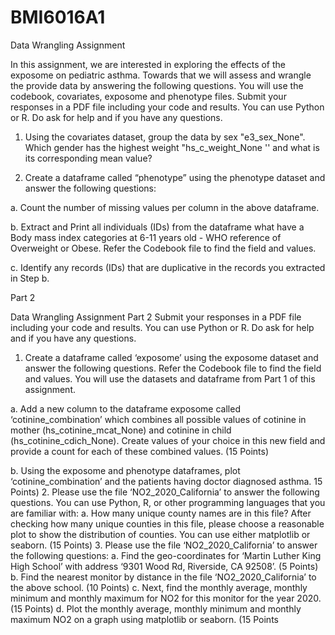 # BMI6016A1

Data Wrangling Assignment

In this assignment, we are interested in exploring the effects of the exposome on pediatric
asthma. Towards that we will assess and wrangle the provide data by answering the following
questions. You will use the codebook, covariates, exposome and phenotype files. Submit your
responses in a PDF file including your code and results. You can use Python or R. Do ask for
help and if you have any questions.

1. Using the covariates dataset, group the data by sex "e3_sex_None". Which
gender has the highest weight "hs_c_weight_None '' and what is its
corresponding mean value?

2. Create a dataframe called “phenotype” using the phenotype dataset and answer the
following questions:

a. Count the number of missing values per column in the above dataframe.

b. Extract and Print all individuals (IDs) from the dataframe what have a Body
mass index categories at 6-11 years old - WHO reference of Overweight or 
Obese. Refer the Codebook file to find the field and values.

c. Identify any records (IDs) that are duplicative in the records you extracted in
Step b.

Part 2

Data Wrangling Assignment Part 2
Submit your responses in a PDF file including your code and results. You can use Python or R. 
Do ask for help and if you have any questions.

1. Create a dataframe called ‘exposome’ using the exposome dataset and answer the
following questions. Refer the Codebook file to find the field and values. You will 
use the datasets and dataframe from Part 1 of this assignment.

a. Add a new column to the dataframe exposome called ‘cotinine_combination’
which combines all possible values of cotinine in mother
(hs_cotinine_mcat_None) and cotinine in child (hs_cotinine_cdich_None). Create
values of your choice in this new field and provide a count for each of these
combined values. (15 Points)

b. Using the exposome and phenotype dataframes, plot ‘cotinine_combination’
and the patients having doctor diagnosed asthma. 15 Points)
2. Please use the file ‘NO2_2020_California’ to answer the following questions. You can 
use Python, R, or other programming languages that you are familiar with:
a. How many unique county names are in this file? After checking how many 
unique counties in this file, please choose a reasonable plot to show the 
distribution of counties. You can use either matplotlib or seaborn. (15 Points)
3. Please use the file ‘NO2_2020_California’ to answer the following questions:
a. Find the geo-coordinates for ‘Martin Luther King High School’ with address 
‘9301 Wood Rd, Riverside, CA 92508’. (5 Points)
b. Find the nearest monitor by distance in the file ‘NO2_2020_California’ to the 
above school. (10 Points)
c. Next, find the monthly average, monthly minimum and monthly maximum for 
NO2 for this monitor for the year 2020. (15 Points)
d. Plot the monthly average, monthly minimum and monthly maximum NO2 on a 
graph using matplotlib or seaborn. (15 Points